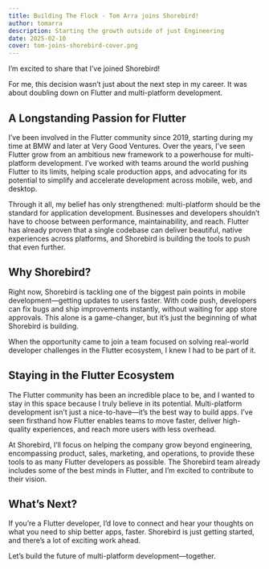 ```yaml
---
title: Building The Flock - Tom Arra joins Shorebird!
author: tomarra
description: Starting the growth outside of just Engineering
date: 2025-02-10
cover: tom-joins-shorebird-cover.png
---
```


I’m excited to share that I’ve joined Shorebird!

For me, this decision wasn’t just about the next step in my career. It was about doubling down on Flutter and multi-platform development.

## A Longstanding Passion for Flutter

I’ve been involved in the Flutter community since 2019, starting during my time at BMW and later at Very Good Ventures. Over the years, I’ve seen Flutter grow from an ambitious new framework to a powerhouse for multi-platform development. I’ve worked with teams around the world pushing Flutter to its limits, helping scale production apps, and advocating for its potential to simplify and accelerate development across mobile, web, and desktop.

Through it all, my belief has only strengthened: multi-platform should be the standard for application development. Businesses and developers shouldn’t have to choose between performance, maintainability, and reach. Flutter has already proven that a single codebase can deliver beautiful, native experiences across platforms, and Shorebird is building the tools to push that even further.

## Why Shorebird?

Right now, Shorebird is tackling one of the biggest pain points in mobile development—getting updates to users faster. With code push, developers can fix bugs and ship improvements instantly, without waiting for app store approvals. This alone is a game-changer, but it’s just the beginning of what Shorebird is building.

When the opportunity came to join a team focused on solving real-world developer challenges in the Flutter ecosystem, I knew I had to be part of it.

## Staying in the Flutter Ecosystem

The Flutter community has been an incredible place to be, and I wanted to stay in this space because I truly believe in its potential. Multi-platform development isn’t just a nice-to-have—it’s the best way to build apps. I’ve seen firsthand how Flutter enables teams to move faster, deliver high-quality experiences, and reach more users with less overhead.

At Shorebird, I’ll focus on helping the company grow beyond engineering, encompassing product, sales, marketing, and operations, to provide these tools to as many Flutter developers as possible. The Shorebird team already includes some of the best minds in Flutter, and I’m excited to contribute to their vision.

## What’s Next?

If you’re a Flutter developer, I’d love to connect and hear your thoughts on what you need to ship better apps, faster. Shorebird is just getting started, and there’s a lot of exciting work ahead.

Let’s build the future of multi-platform development—together.
